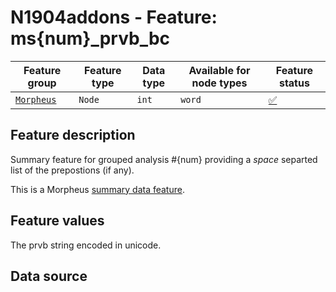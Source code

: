 # N1904addons - Feature: ms{num}_prvb_bc

Feature group |Feature type | Data type | Available for node types | Feature status
---  | --- | --- | --- | ---
[`Morpheus`](README.md#feature-group-morpheus-analyses-meta-and-summary) | `Node` | `int` | `word` | [✅](featurestatus.md#Trustworthy "Trustworthy")

## Feature description

Summary feature for grouped analysis #{num} providing a *space* separted list of the prepostions (if any).

This is a Morpheus [summary data feature](../using_the_morpheus_features.md#morpheus-feature-classes).

## Feature values

The prvb string encoded in unicode.

## Data source
